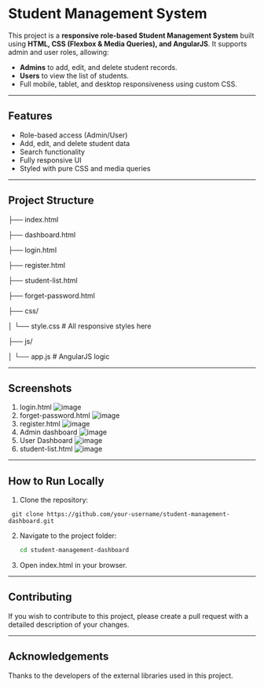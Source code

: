 # Student Management System

This project is a **responsive role-based Student Management System** built using **HTML, CSS (Flexbox & Media Queries), and AngularJS**. It supports admin and user roles, allowing:

- **Admins** to add, edit, and delete student records.
- **Users** to view the list of students.
- Full mobile, tablet, and desktop responsiveness using custom CSS.

---

## Features

- Role-based access (Admin/User)
- Add, edit, and delete student data
- Search functionality
- Fully responsive UI
- Styled with pure CSS and media queries

---

## Project Structure
├── index.html

├── dashboard.html

├── login.html

├── register.html

├── student-list.html

├── forget-password.html

├── css/

│ └── style.css # All responsive styles here

├── js/

│ └── app.js # AngularJS logic

---

## Screenshots
1. login.html
![image](https://github.com/user-attachments/assets/185f0ca4-7228-45ec-8846-292b4eca6f67)
2. forget-password.html
![image](https://github.com/user-attachments/assets/4c78b69a-a1a8-4049-9d4e-2588bda8bfe9)
3. register.html
![image](https://github.com/user-attachments/assets/3900ceb5-7487-485e-bd15-c6a30b3a5e41)
4. Admin dashboard
![image](https://github.com/user-attachments/assets/f4b9ae1b-ad23-4bf8-915d-1e3b5b843f85)
5. User Dashboard
![image](https://github.com/user-attachments/assets/5fc7e26f-328e-44b6-b3a7-9e92ca05f1f3)
6. student-list.html
![image](https://github.com/user-attachments/assets/ec81ac36-9107-4faa-bf76-21fa7fdc5c41)

---

## How to Run Locally
1. Clone the repository:
  ``` bash[]
   git clone https://github.com/your-username/student-management-dashboard.git
```
2. Navigate to the project folder:
   ``` bash
   cd student-management-dashboard
   ```
3. Open index.html in your browser.

---

## Contributing

If you wish to contribute to this project, please create a pull request with a detailed description of your changes.

---
## Acknowledgements

Thanks to the developers of the external libraries used in this project.
